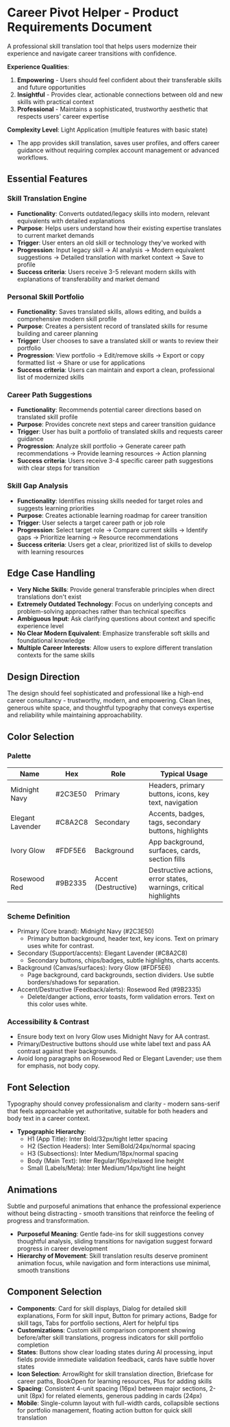 # Career Pivot Helper - Product Requirements Document

A professional skill translation tool that helps users modernize their experience and navigate career transitions with confidence.

**Experience Qualities**:
1. **Empowering** - Users should feel confident about their transferable skills and future opportunities
2. **Insightful** - Provides clear, actionable connections between old and new skills with practical context
3. **Professional** - Maintains a sophisticated, trustworthy aesthetic that respects users' career expertise

**Complexity Level**: Light Application (multiple features with basic state)
- The app provides skill translation, saves user profiles, and offers career guidance without requiring complex account management or advanced workflows.

## Essential Features

### Skill Translation Engine
- **Functionality**: Converts outdated/legacy skills into modern, relevant equivalents with detailed explanations
- **Purpose**: Helps users understand how their existing expertise translates to current market demands
- **Trigger**: User enters an old skill or technology they've worked with
- **Progression**: Input legacy skill → AI analysis → Modern equivalent suggestions → Detailed translation with market context → Save to profile
- **Success criteria**: Users receive 3-5 relevant modern skills with explanations of transferability and market demand

### Personal Skill Portfolio
- **Functionality**: Saves translated skills, allows editing, and builds a comprehensive modern skill profile
- **Purpose**: Creates a persistent record of translated skills for resume building and career planning
- **Trigger**: User chooses to save a translated skill or wants to review their portfolio
- **Progression**: View portfolio → Edit/remove skills → Export or copy formatted list → Share or use for applications
- **Success criteria**: Users can maintain and export a clean, professional list of modernized skills

### Career Path Suggestions
- **Functionality**: Recommends potential career directions based on translated skill profile
- **Purpose**: Provides concrete next steps and career transition guidance
- **Trigger**: User has built a portfolio of translated skills and requests career guidance
- **Progression**: Analyze skill portfolio → Generate career path recommendations → Provide learning resources → Action planning
- **Success criteria**: Users receive 3-4 specific career path suggestions with clear steps for transition

### Skill Gap Analysis
- **Functionality**: Identifies missing skills needed for target roles and suggests learning priorities
- **Purpose**: Creates actionable learning roadmap for career transition
- **Trigger**: User selects a target career path or job role
- **Progression**: Select target role → Compare current skills → Identify gaps → Prioritize learning → Resource recommendations
- **Success criteria**: Users get a clear, prioritized list of skills to develop with learning resources

## Edge Case Handling
- **Very Niche Skills**: Provide general transferable principles when direct translations don't exist
- **Extremely Outdated Technology**: Focus on underlying concepts and problem-solving approaches rather than technical specifics
- **Ambiguous Input**: Ask clarifying questions about context and specific experience level
- **No Clear Modern Equivalent**: Emphasize transferable soft skills and foundational knowledge
- **Multiple Career Interests**: Allow users to explore different translation contexts for the same skills

## Design Direction
The design should feel sophisticated and professional like a high-end career consultancy - trustworthy, modern, and empowering. Clean lines, generous white space, and thoughtful typography that conveys expertise and reliability while maintaining approachability.

## Color Selection
### Palette

| Name | Hex | Role | Typical Usage |
| --- | --- | --- | --- |
| Midnight Navy | #2C3E50 | Primary | Headers, primary buttons, icons, key text, navigation |
| Elegant Lavender | #C8A2C8 | Secondary | Accents, badges, tags, secondary buttons, highlights |
| Ivory Glow | #FDF5E6 | Background | App background, surfaces, cards, section fills |
| Rosewood Red | #9B2335 | Accent (Destructive) | Destructive actions, error states, warnings, critical highlights |

### Scheme Definition
- Primary (Core brand): Midnight Navy (#2C3E50)
  - Primary button background, header text, key icons. Text on primary uses white for contrast.
- Secondary (Support/accents): Elegant Lavender (#C8A2C8)
  - Secondary buttons, chips/badges, subtle highlights, charts accents.
- Background (Canvas/surfaces): Ivory Glow (#FDF5E6)
  - Page background, card backgrounds, section dividers. Use subtle borders/shadows for separation.
- Accent/Destructive (Feedback/alerts): Rosewood Red (#9B2335)
  - Delete/danger actions, error toasts, form validation errors. Text on this color uses white.

### Accessibility & Contrast
- Ensure body text on Ivory Glow uses Midnight Navy for AA contrast.
- Primary/Destructive buttons should use white label text and pass AA contrast against their backgrounds.
- Avoid long paragraphs on Rosewood Red or Elegant Lavender; use them for emphasis, not body copy.


## Font Selection
Typography should convey professionalism and clarity - modern sans-serif that feels approachable yet authoritative, suitable for both headers and body text in a career context.

- **Typographic Hierarchy**: 
  - H1 (App Title): Inter Bold/32px/tight letter spacing
  - H2 (Section Headers): Inter SemiBold/24px/normal spacing
  - H3 (Subsections): Inter Medium/18px/normal spacing
  - Body (Main Text): Inter Regular/16px/relaxed line height
  - Small (Labels/Meta): Inter Medium/14px/tight line height

## Animations
Subtle and purposeful animations that enhance the professional experience without being distracting - smooth transitions that reinforce the feeling of progress and transformation.

- **Purposeful Meaning**: Gentle fade-ins for skill suggestions convey thoughtful analysis, sliding transitions for navigation suggest forward progress in career development
- **Hierarchy of Movement**: Skill translation results deserve prominent animation focus, while navigation and form interactions use minimal, smooth transitions

## Component Selection
- **Components**: Card for skill displays, Dialog for detailed skill explanations, Form for skill input, Button for primary actions, Badge for skill tags, Tabs for portfolio sections, Alert for helpful tips
- **Customizations**: Custom skill comparison component showing before/after skill translations, progress indicators for skill portfolio completion
- **States**: Buttons show clear loading states during AI processing, input fields provide immediate validation feedback, cards have subtle hover states
- **Icon Selection**: ArrowRight for skill translation direction, Briefcase for career paths, BookOpen for learning resources, Plus for adding skills
- **Spacing**: Consistent 4-unit spacing (16px) between major sections, 2-unit (8px) for related elements, generous padding in cards (24px)
- **Mobile**: Single-column layout with full-width cards, collapsible sections for portfolio management, floating action button for quick skill translation
